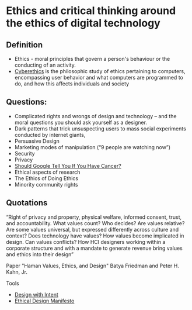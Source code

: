 
# Ethics and critical thinking around the ethics of digital technology

## Definition
- Ethics - moral principles that govern a person's behaviour or the conducting of an activity. 
- [Cyberethics](https://en.wikipedia.org/wiki/Cyberethics) is the philosophic study of ethics pertaining to computers, encompassing user behavior and what computers are programmed to do, and how this affects individuals and society

## Questions: 
- Complicated rights and wrongs of design and technology – and the moral questions you should ask yourself as a designer.
- Dark patterns that trick unsuspecting users to mass social experiments conducted by internet giants,
- Persuasive Design
- Marketing modes of manipulation (“9 people are watching now”)
- Security
- Privacy
- [Should Google Tell You If You Have Cancer?](https://www.fastcodesign.com/3058943/the-ux-of-ethics-should-google-tell-you-if-you-have-cancer)
- Ethical aspects of research
- The Ethics of Doing Ethics
- Minority community rights


## Quotations 
“Right of privacy and property, physical welfare, informed consent, trust, and accountability. What values count? Who decides? Are values relative? Are some values universal, but expressed differently across culture and context? Does technology have values? How values become implicated in design. Can values conflicts? How HCI designers working within a corporate structure and with a mandate to generate revenue bring values and ethics into their design”

Paper "Haman Values, Ethics, and Design" Batya Friedman and Peter H. Kahn, Jr.

Tools
- [Design with Intent](http://designwithintent.co.uk/introduction-to-the-design-with-intent-toolkit/)
- [Ethical Design Manifesto](https://ind.ie/ethical-design/)
